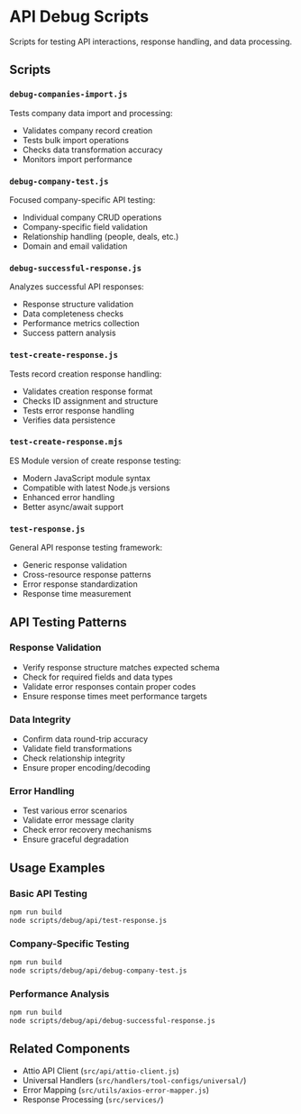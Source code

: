 # API Debug Scripts

Scripts for testing API interactions, response handling, and data processing.

## Scripts

### `debug-companies-import.js`

Tests company data import and processing:

- Validates company record creation
- Tests bulk import operations
- Checks data transformation accuracy
- Monitors import performance

### `debug-company-test.js`

Focused company-specific API testing:

- Individual company CRUD operations
- Company-specific field validation
- Relationship handling (people, deals, etc.)
- Domain and email validation

### `debug-successful-response.js`

Analyzes successful API responses:

- Response structure validation
- Data completeness checks
- Performance metrics collection
- Success pattern analysis

### `test-create-response.js`

Tests record creation response handling:

- Validates creation response format
- Checks ID assignment and structure
- Tests error response handling
- Verifies data persistence

### `test-create-response.mjs`

ES Module version of create response testing:

- Modern JavaScript module syntax
- Compatible with latest Node.js versions
- Enhanced error handling
- Better async/await support

### `test-response.js`

General API response testing framework:

- Generic response validation
- Cross-resource response patterns
- Error response standardization
- Response time measurement

## API Testing Patterns

### Response Validation

- Verify response structure matches expected schema
- Check for required fields and data types
- Validate error responses contain proper codes
- Ensure response times meet performance targets

### Data Integrity

- Confirm data round-trip accuracy
- Validate field transformations
- Check relationship integrity
- Ensure proper encoding/decoding

### Error Handling

- Test various error scenarios
- Validate error message clarity
- Check error recovery mechanisms
- Ensure graceful degradation

## Usage Examples

### Basic API Testing

```bash
npm run build
node scripts/debug/api/test-response.js
```

### Company-Specific Testing

```bash
npm run build
node scripts/debug/api/debug-company-test.js
```

### Performance Analysis

```bash
npm run build
node scripts/debug/api/debug-successful-response.js
```

## Related Components

- Attio API Client (`src/api/attio-client.js`)
- Universal Handlers (`src/handlers/tool-configs/universal/`)
- Error Mapping (`src/utils/axios-error-mapper.js`)
- Response Processing (`src/services/`)
